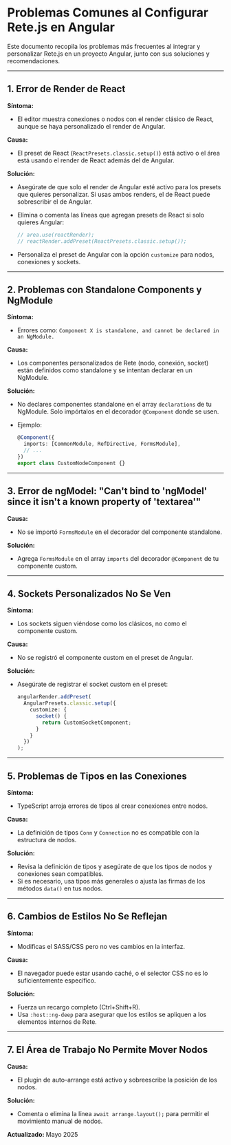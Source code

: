 # Problemas Comunes al Configurar Rete.js en Angular

Este documento recopila los problemas más frecuentes al integrar y personalizar Rete.js en un proyecto Angular, junto con sus soluciones y recomendaciones.

---

## 1. Error de Render de React

**Síntoma:**

- El editor muestra conexiones o nodos con el render clásico de React, aunque se haya personalizado el render de Angular.

**Causa:**

- El preset de React (`ReactPresets.classic.setup()`) está activo o el área está usando el render de React además del de Angular.

**Solución:**

- Asegúrate de que solo el render de Angular esté activo para los presets que quieres personalizar. Si usas ambos renders, el de React puede sobrescribir el de Angular.
- Elimina o comenta las líneas que agregan presets de React si solo quieres Angular:

  ```typescript
  // area.use(reactRender);
  // reactRender.addPreset(ReactPresets.classic.setup());
  ```

- Personaliza el preset de Angular con la opción `customize` para nodos, conexiones y sockets.

---

## 2. Problemas con Standalone Components y NgModule

**Síntoma:**

- Errores como: `Component X is standalone, and cannot be declared in an NgModule.`

**Causa:**

- Los componentes personalizados de Rete (nodo, conexión, socket) están definidos como standalone y se intentan declarar en un NgModule.

**Solución:**

- No declares componentes standalone en el array `declarations` de tu NgModule. Solo impórtalos en el decorador `@Component` donde se usen.
- Ejemplo:

  ```typescript
  @Component({
    imports: [CommonModule, RefDirective, FormsModule],
    // ...
  })
  export class CustomNodeComponent {}
  ```

---

## 3. Error de ngModel: "Can't bind to 'ngModel' since it isn't a known property of 'textarea'"

**Causa:**

- No se importó `FormsModule` en el decorador del componente standalone.

**Solución:**

- Agrega `FormsModule` en el array `imports` del decorador `@Component` de tu componente custom.

---

## 4. Sockets Personalizados No Se Ven

**Síntoma:**

- Los sockets siguen viéndose como los clásicos, no como el componente custom.

**Causa:**

- No se registró el componente custom en el preset de Angular.

**Solución:**

- Asegúrate de registrar el socket custom en el preset:

  ```typescript
  angularRender.addPreset(
    AngularPresets.classic.setup({
      customize: {
        socket() {
          return CustomSocketComponent;
        }
      }
    })
  );
  ```

---

## 5. Problemas de Tipos en las Conexiones

**Síntoma:**

- TypeScript arroja errores de tipos al crear conexiones entre nodos.

**Causa:**

- La definición de tipos `Conn` y `Connection` no es compatible con la estructura de nodos.

**Solución:**

- Revisa la definición de tipos y asegúrate de que los tipos de nodos y conexiones sean compatibles.
- Si es necesario, usa tipos más generales o ajusta las firmas de los métodos `data()` en tus nodos.

---

## 6. Cambios de Estilos No Se Reflejan

**Síntoma:**

- Modificas el SASS/CSS pero no ves cambios en la interfaz.

**Causa:**

- El navegador puede estar usando caché, o el selector CSS no es lo suficientemente específico.

**Solución:**

- Fuerza un recargo completo (Ctrl+Shift+R).
- Usa `:host::ng-deep` para asegurar que los estilos se apliquen a los elementos internos de Rete.

---

## 7. El Área de Trabajo No Permite Mover Nodos

**Causa:**

- El plugin de auto-arrange está activo y sobreescribe la posición de los nodos.

**Solución:**

- Comenta o elimina la línea `await arrange.layout();` para permitir el movimiento manual de nodos.

**Actualizado:** Mayo 2025
